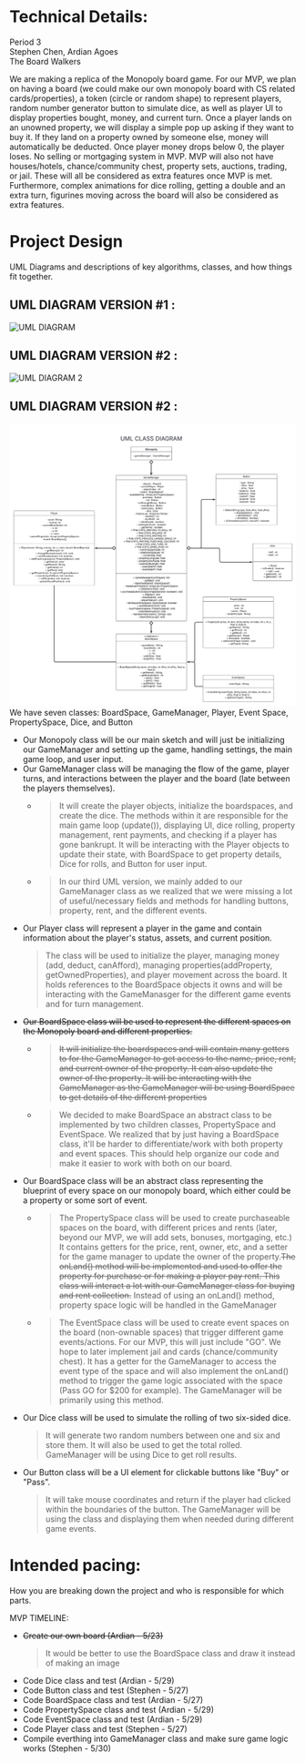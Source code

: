 
# Technical Details:

Period 3 <br>
Stephen Chen, Ardian Agoes <br>
The Board Walkers

We are making a replica of the Monopoly board game. For our MVP, we plan on having a board (we could make our own monopoly board with CS related cards/properties), a token (circle or random shape) to represent players, random number generator button to simulate dice, as well as player UI to display properties bought, money, and current turn. Once a player lands on an unowned property, we will display a simple pop up asking if they want to buy it. If they land on a property owned by someone else, money will automatically be deducted. Once player money drops below 0, the player loses. No selling or mortgaging system in MVP. MVP will also not have houses/hotels, chance/community chest, property sets, auctions, trading, or jail. These will all be considered as extra features once MVP is met. Furthermore, complex animations for dice rolling, getting a double and an extra turn, figurines moving across the board will also be considered as extra features.  


# Project Design

UML Diagrams and descriptions of key algorithms, classes, and how things fit together.

## UML DIAGRAM VERSION #1 : <br>
![UML DIAGRAM](MonopolyUML1.png)

## UML DIAGRAM VERSION #2 : <br>
![UML DIAGRAM 2](MonopolyUML2.png)

## UML DIAGRAM VERSION #2 : <br>
![UML DIAGRAM 2](MonopolyUML3.png)<br>
We have seven classes: BoardSpace, GameManager, Player, Event Space, PropertySpace, Dice, and Button <br>

* Our Monopoly class will be our main sketch and will just be initializing our GameManager and setting up the game, handling settings, the main game loop, and user input. <br>
* Our GameManager class will be managing the flow of the game, player turns, and interactions between the player and the board (late between the players themselves). <br>
    * >It will create the player objects, initialize the boardspaces, and create the dice. The methods within it are responsible for the main game loop (update()), displaying UI, dice rolling, property management, rent payments, and checking if a player has gone bankrupt. It will be interacting with the Player objects to update their state, with BoardSpace to get property details, Dice for rolls, and Button for user input.
    * >In our third UML version, we mainly added to our GameManager class as we realized that we were missing a lot of useful/necessary fields and methods for handling buttons, property, rent, and the different events.
* Our Player class will represent a player in the game and contain information about the player's status, assets, and current position.
    >The class will be used to initialize the player, managing money (add, deduct, canAfford), managing properties(addProperty, getOwnedProperties), and player movement across the board. It holds references to the BoardSpace objects it owns and will be interacting with the GameManasger for the different game events and for turn management.
* ~~Our BoardSpace class will be used to represent the different spaces on the Monopoly board and different properties.~~
    * >~~It will initialize the boardspaces and will contain many getters to for the GameManager to get access to the name, price, rent, and current owner of the property. It can also update the owner of the property. It will be interacting with the GameManager as the GameManager will be using BoardSpace to get details of the different properties~~
    * >We decided to make BoardSpace an abstract class to be implemented by two children classes, PropertySpace and EventSpace. We realized that by just having a BoardSpace class, it'll be harder to differentiate/work with both property and event spaces. This should help organize our code and make it easier to work with both on our board. 
* Our BoardSpace class will be an abstract class representing the blueprint of every space on our monopoly board, which either could be a property or some sort of event.
    * >The PropertySpace class will be used to create purchaseable spaces on the board, with different prices and rents (later, beyond our MVP, we will add sets, bonuses, mortgaging, etc.) It contains getters for the price, rent, owner, etc, and a setter for the game manager to update the owner of the property.~~The onLand() method will be implemented and used to offer the property for purchase or for making a player pay rent. This class will interact a lot with our GameManager class for buying and rent collection.~~ Instead of using an onLand() method, property space logic will be handled in the GameManager
    * >The EventSpace class will be used to create event spaces on the board (non-ownable spaces) that trigger different game events/actions. For our MVP, this will just include "GO". We hope to later implement jail and cards (chance/community chest). It has a getter for the GameManager to access the event type of the space and will also implement the onLand() method to trigger the game logic associated with the space (Pass GO for $200 for example). The GameManager will be primarily using this method.
* Our Dice class will be used to simulate the rolling of two six-sided dice.
    >It will generate two random numbers between one and six and store them. It will also be used to get the total rolled. GameManager will be using Dice to get roll results.
* Our Button class will be a UI element for clickable buttons like "Buy" or "Pass".
    >It will take mouse coordinates and return if the player had clicked within the boundaries of the button. The GameManager will be using the class and displaying them when needed during different game events.    


# Intended pacing:

How you are breaking down the project and who is responsible for which parts.

MVP TIMELINE:

* ~~Create our own board (Ardian - 5/23)~~ <br>
    >It would be better to use the BoardSpace class and draw it instead of making an image <br>
* Code Dice class and test (Ardian - 5/29)<br>
* Code Button class and test (Stephen - 5/27)<br>
* Code BoardSpace class and test (Ardian - 5/27)<br>
* Code PropertySpace class and test (Ardian - 5/29)<br>
* Code EventSpace class and test (Ardian - 5/29)<br>
* Code Player class and test (Stephen - 5/27)<br>
* Compile everthing into GameManager class and make sure game logic works (Stephen - 5/30)<br>

